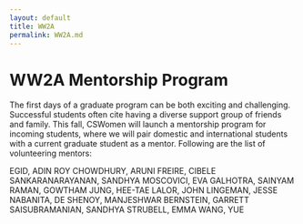 ```yaml
---
layout: default
title: WW2A
permalink: WW2A.md
---
```


# WW2A Mentorship Program
The first days of a graduate program can be both exciting and challenging. Successful students often cite having a diverse support group of friends and family.
This fall, CSWomen will launch a mentorship program for incoming students, where we will pair domestic and international students with a current graduate student as a mentor. 
Following are the list of volunteering mentors:

EGID, ADIN
ROY CHOWDHURY, ARUNI
FREIRE, CIBELE
SANKARANARAYANAN, SANDHYA
MOSCOVICI, EVA
GALHOTRA, SAINYAM
RAMAN, GOWTHAM
JUNG, HEE-TAE
LALOR, JOHN
LINGEMAN, JESSE
NABANITA, DE
SHENOY, MANJESHWAR
BERNSTEIN, GARRETT
SAISUBRAMANIAN, SANDHYA
STRUBELL, EMMA
WANG, YUE
